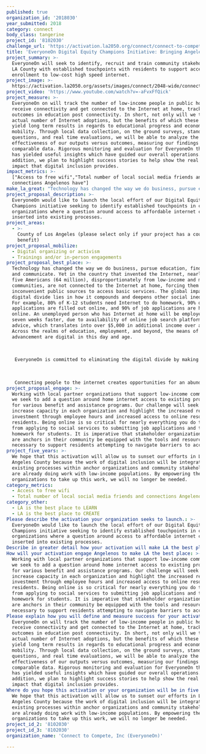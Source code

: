 ```yaml
---
published: true
organization_id: '2018030'
year_submitted: 2018
category: connect
body_class: tangerine
project_id: '8102030'
challenge_url: 'https://activation.la2050.org/connect/connect-to-compete-inc-everyoneon/'
title: 'EveryoneOn Digital Equity Champions Initiative: Bringing Angelenos Online'
project_summary: >-
  EveryoneOn will seek to identify, recruit and train community stakeholders in
  LA County with established touchpoints with residents to support access and
  enrollment to low-cost high speed internet.
project_image: >-
  https://activation.la2050.org/assets/images/connect/2048-wide/connect-to-compete-inc-everyoneon.jpg
project_video: 'https://www.youtube.com/watch?v=-aFvxFfQick'
project_measure: >-
  EveryoneOn on will track the number of low-income people in public housing who
  receive connectivity and get connected to the Internet at home, tracking
  outcomes in education post connectivity. In short, not only will we track the
  actual number of Internet adoptions, but the benefits of which these adoptions
  yield long term results in regards to educational progress and economic
  mobility. Through local data collection, on the ground surveys, standardized
  questions, and real time evaluations, we will be able to analyze the
  effectiveness of our outputs versus outcomes, measuring our findings against
  comparable data. Rigorous monitoring and evaluation for EveryoneOn thus far
  has yielded useful insights which have guided our overall operations. In
  addition, we plan to highlight success stories to help show the real life
  impact that digital inclusion provides.
impact_metrics: >-
  ["Access to free wifi","Total number of local social media friends and
  connections Angelenos have"]
make_la_great: "Technology has changed the way we do business, pursue education, find jobs, and communicate. Yet in the country that invented the Internet, nearly one in five Americans (64 million), disproportionately from low-income and minority communities, are not connected to the Internet at home, forcing them to use inconvenient public sources to access basic services. The global impact of the digital divide lies in how it compounds and deepens other social inequalities. For example, 80% of K-12 students need Internet to do homework, 90% of college applications are filled out online, and 90% of job applications are hosted online. An unemployed person who has Internet at home will be employed over seven weeks faster, due to availability of online job search platforms and advice, which translates into over $5,000 in additional income over a year. Across the realms of education, employment, and beyond, the means of advancement are digital in this day and age. \r\n \r\n \r\n \r\n EveryoneOn is committed to eliminating the digital divide by making high-speed, low-cost internet, computers/tablets, and free digital literacy training accessible to all unconnected people in the U.S. By employing a dynamic strategy through the Digital Equity Champion Initiative, we plan to connect low-income households throughout the county, a population that is dramatically underserved and the least likely to be connected. If we can eliminate the digital divide within low-income communities with this initiative, we can use connectivity to create social mobility for all. \r\n \r\n \r\n \r\n Connecting people to the internet creates opportunities for an abundance of connections. Internet connectivity is imperative in providing all Los Angeles students with access to early education programs, the capability to graduate from high school and be college and career ready, and acts as a key tool in parents ability to be engaged and empowered to direct their children’s learning. Connecting through social media, technological products and an increasingly interconnected society allows residents to feel like the world is their backyard. Today, the ultimate vehicle for opportunity is through the internet."
project_proposal_description: >-
  EveryoneOn would like to launch the local effort of our Digital Equity
  Champions initiative seeking to identify established touchpoints in community
  organizations where a question around access to affordable internet could be
  inserted into existing processes.
project_areas:
  - >-
    County of Los Angeles (please select only if your project has a countywide
    benefit)
project_proposal_mobilize:
  - Digital organizing or activism
  - Trainings and/or in-person engagements
project_proposal_best_place: >-
  Technology has changed the way we do business, pursue education, find jobs,
  and communicate. Yet in the country that invented the Internet, nearly one in
  five Americans (64 million), disproportionately from low-income and minority
  communities, are not connected to the Internet at home, forcing them to use
  inconvenient public sources to access basic services. The global impact of the
  digital divide lies in how it compounds and deepens other social inequalities.
  For example, 80% of K-12 students need Internet to do homework, 90% of college
  applications are filled out online, and 90% of job applications are hosted
  online. An unemployed person who has Internet at home will be employed over
  seven weeks faster, due to availability of online job search platforms and
  advice, which translates into over $5,000 in additional income over a year.
  Across the realms of education, employment, and beyond, the means of
  advancement are digital in this day and age. 
   
   
   
   EveryoneOn is committed to eliminating the digital divide by making high-speed, low-cost internet, computers/tablets, and free digital literacy training accessible to all unconnected people in the U.S. By employing a dynamic strategy through the Digital Equity Champion Initiative, we plan to connect low-income households throughout the county, a population that is dramatically underserved and the least likely to be connected. If we can eliminate the digital divide within low-income communities with this initiative, we can use connectivity to create social mobility for all. 
   
   
   
   Connecting people to the internet creates opportunities for an abundance of connections. Internet connectivity is imperative in providing all Los Angeles students with access to early education programs, the capability to graduate from high school and be college and career ready, and acts as a key tool in parents ability to be engaged and empowered to direct their children’s learning. Connecting through social media, technological products and an increasingly interconnected society allows residents to feel like the world is their backyard. Today, the ultimate vehicle for opportunity is through the internet.
project_proposal_engage: >-
  Working with local partner organizations that support low-income communities,
  we seek to add a question around home internet access to existing processes
  for various benefit and assistance programs. Our challenge will seek to
  increase capacity in each organization and highlight the increased return on
  investment through employee hours and increased access to online resources for
  residents. Being online is so critical for nearly everything you do today,
  from applying to social services to submitting job applications and turning in
  homework for students. It is imperative that stakeholder organizations that
  are anchors in their community be equipped with the tools and resources
  necessary to support residents attempting to navigate barriers to access.
project_five_years: >-
  We hope that this activation will allow us to sunset our efforts in Los
  Angeles County because the work of digital inclusion will be integrated in
  existing processes within anchor organizations and community stakeholders that
  are already doing work with low-income populations. By empowering the
  organizations to take up this work, we will no longer be needed.
category_metrics:
  - Access to free wifi
  - Total number of local social media friends and connections Angelenos have
category_other:
  - LA is the best place to LEARN
  - LA is the best place to CREATE
Please describe the activation your organization seeks to launch.: >-
  EveryoneOn would like to launch the local effort of our Digital Equity
  Champions initiative seeking to identify established touchpoints in community
  organizations where a question around access to affordable internet could be
  inserted into existing processes.
Describe in greater detail how your activation will make LA the best place?: "Technology has changed the way we do business, pursue education, find jobs, and communicate. Yet in the country that invented the Internet, nearly one in five Americans (64 million), disproportionately from low-income and minority communities, are not connected to the Internet at home, forcing them to use inconvenient public sources to access basic services. The global impact of the digital divide lies in how it compounds and deepens other social inequalities. For example, 80% of K-12 students need Internet to do homework, 90% of college applications are filled out online, and 90% of job applications are hosted online. An unemployed person who has Internet at home will be employed over seven weeks faster, due to availability of online job search platforms and advice, which translates into over $5,000 in additional income over a year. Across the realms of education, employment, and beyond, the means of advancement are digital in this day and age. \r\n\r\nEveryoneOn is committed to eliminating the digital divide by making high-speed, low-cost internet, computers/tablets, and free digital literacy training accessible to all unconnected people in the U.S. By employing a dynamic strategy through the Digital Equity Champion Initiative, we plan to connect low-income households throughout the county, a population that is dramatically underserved and the least likely to be connected. If we can eliminate the digital divide within low-income communities with this initiative, we can use connectivity to create social mobility for all. \r\n\r\nConnecting people to the internet creates opportunities for an abundance of connections. Internet connectivity is imperative in providing all Los Angeles students with access to early education programs, the capability to graduate from high school and be college and career ready, and acts as a key tool in parents ability to be engaged and empowered to direct their children’s learning.  Connecting through social media, technological products and an increasingly interconnected society allows residents to feel like the world is their backyard. Today, the ultimate vehicle for opportunity is through the internet."
How will your activation engage Angelenos to make LA the best place: >-
  Working with local partner organizations that support low-income communities,
  we seek to add a question around home internet access to existing processes
  for various benefit and assistance programs. Our challenge will seek to
  increase capacity in each organization and highlight the increased return on
  investment through employee hours and increased access to online resources for
  residents. Being online is so critical for nearly everything you do today,
  from applying to social services to submitting job applications and turning in
  homework for students. It is imperative that stakeholder organizations that
  are anchors in their community be equipped with the tools and resources
  necessary to support residents attempting to navigate barriers to access. 
Please explain how you will define and measure success for your activation.: >-
  EveryoneOn on will track the number of low-income people in public housing who
  receive connectivity and get connected to the Internet at home, tracking
  outcomes in education post connectivity. In short, not only will we track the
  actual number of Internet adoptions, but the benefits of which these adoptions
  yield long term results in regards to educational progress and economic
  mobility. Through local data collection, on the ground surveys, standardized
  questions, and real time evaluations, we will be able to analyze the
  effectiveness of our outputs versus outcomes, measuring our findings against
  comparable data. Rigorous monitoring and evaluation for EveryoneOn thus far
  has yielded useful insights which have guided our overall operations. In
  addition, we plan to highlight success stories to help show the real life
  impact that digital inclusion provides.
Where do you hope this activation or your organization will be in five years?: >-
  We hope that this activation will allow us to sunset our efforts in Los
  Angeles County because the work of digital inclusion will be integrated in
  existing processes within anchor organizations and community stakeholders that
  are already doing work with low-income populations. By empowering the
  organizations to take up this work, we will no longer be needed.
project_id_2: '8102030'
project_id_3: '8102030'
organization_name: 'Connect to Compete, Inc (EveryoneOn)'

---
```

